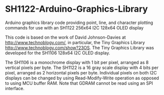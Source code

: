 # SH1122-Arduino-Graphics-Library
Arduino graphics library code providing point, line, and character plotting commands for use with an SH1122 256x64 I2C 128x64 OLED display

This code is based on the work of David Johnson-Davies at http://www.technoblogy.com/, in particular, the Tiny Graphics Library http://www.technoblogy.com/show?23OS.
The Tiny Graphics Library was developed for the SH1106 128x64 I2C OLED display.

The SH1106 is a monochrome display with 1 bit per pixel, arranged as 8 vertical pixels per byte.
The SH1122 is a 16 gray scale display with 4 bits per pixel, arranged as 2 horizontal pixels per byte.
Individual pixels on both I2C displays can be changed by using Read-Modify-Write operation as opposed to using MCU buffer RAM. Note that GDRAM cannot be read using an SPI interface.
